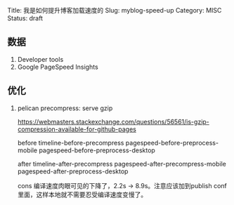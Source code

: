 Title: 我是如何提升博客加载速度的
Slug: myblog-speed-up
Category: MISC
Status: draft

## 数据

1. Developer tools
1. Google PageSpeed Insights

## 优化

1. pelican precompress: serve gzip 
    
    https://webmasters.stackexchange.com/questions/56561/is-gzip-compression-available-for-github-pages

    before
    timeline-before-precompress
    pagespeed-before-preprocess-mobile
    pagespeed-before-preprocess-desktop

    after
    timeline-after-precompress
    pagespeed-after-precompress-mobile
    pagespeed-after-preprocess-desktop

    cons
    编译速度肉眼可见的下降了，2.2s -> 8.9s。注意应该加到publish conf里面，这样本地就不需要忍受编译速度变慢了。
